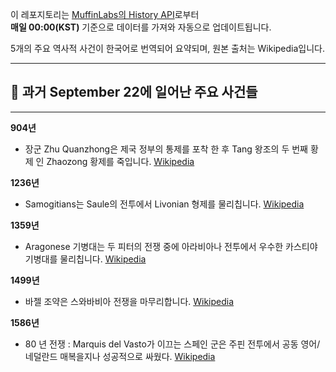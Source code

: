 

이 레포지토리는 [MuffinLabs의 History API](https://history.muffinlabs.com/date)로부터  
**매일 00:00(KST)** 기준으로 데이터를 가져와 자동으로 업데이트됩니다.

5개의 주요 역사적 사건이 한국어로 번역되어 요약되며, 원본 출처는 Wikipedia입니다.

---

## 📅 과거 **September 22**에 일어난 주요 사건들

---
**904년**
- 장군 Zhu Quanzhong은 제국 정부의 통제를 포착 한 후 Tang 왕조의 두 번째 황제 인 Zhaozong 황제를 죽입니다.  [Wikipedia](https://wikipedia.org/wiki/Zhu_Quanzhong)

**1236년**
- Samogitians는 Saule의 전투에서 Livonian 형제를 물리칩니다.  [Wikipedia](https://wikipedia.org/wiki/Battle_of_Saule)

**1359년**
- Aragonese 기병대는 두 피터의 전쟁 중에 아라비아나 전투에서 우수한 카스티야 기병대를 물리칩니다.  [Wikipedia](https://wikipedia.org/wiki/Battle_of_Araviana)

**1499년**
- 바젤 조약은 스와바비아 전쟁을 마무리합니다.  [Wikipedia](https://wikipedia.org/wiki/Treaty_of_Basel_(1499))

**1586년**
- 80 년 전쟁 : Marquis del Vasto가 이끄는 스페인 군은 주핀 전투에서 공동 영어/네덜란드 매복을지나 성공적으로 싸웠다.  [Wikipedia](https://wikipedia.org/wiki/Eighty_Years%27_War)

